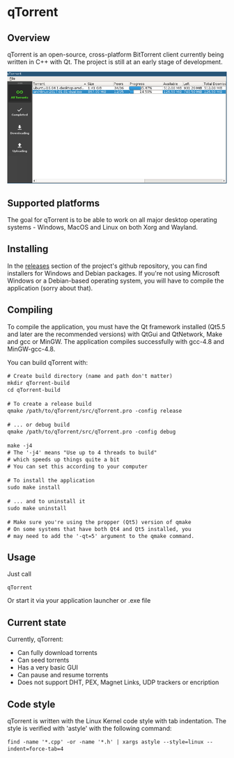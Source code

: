 # qTorrent

## Overview

qTorrent is an open-source, cross-platform BitTorrent client currently being written in C++ with Qt.
The project is still at an early stage of development.

![Alt text](screenshots/screenshot.png?raw=true "qTorrent screenshot")

## Supported platforms

The goal for qTorrent is to be able to work on all major desktop operating systems - Windows, MacOS and Linux on both Xorg and Wayland.

## Installing

In the [releases](https://github.com/pgeorgiev98/qTorrent/releases) section of the project's github repository, you can find installers for Windows and Debian packages. If you're not using Microsoft Windows or a Debian-based operating system, you will have to compile the application (sorry about that).

## Compiling

To compile the application, you must have the Qt framework installed (Qt5.5 and later are the recommended versions) with QtGui and QtNetwork, Make and gcc or MinGW. The application compiles successfully with gcc-4.8 and MinGW-gcc-4.8.

You can build qTorrent with:

	# Create build directory (name and path don't matter)
	mkdir qTorrent-build
	cd qTorrent-build

	# To create a release build
	qmake /path/to/qTorrent/src/qTorrent.pro -config release

	# ... or debug build
	qmake /path/to/qTorrent/src/qTorrent.pro -config debug

	make -j4
	# The '-j4' means "Use up to 4 threads to build"
	# which speeds up things quite a bit
	# You can set this according to your computer

	# To install the application
	sudo make install

	# ... and to uninstall it
	sudo make uninstall

	# Make sure you're using the propper (Qt5) version of qmake
	# On some systems that have both Qt4 and Qt5 installed, you
	# may need to add the '-qt=5' argument to the qmake command.

## Usage

Just call

	qTorrent

Or start it via your application launcher or .exe file

## Current state

Currently, qTorrent:
* Can fully download torrents
* Can seed torrents
* Has a very basic GUI
* Can pause and resume torrents
* Does not support DHT, PEX, Magnet Links, UDP trackers or encription

## Code style

qTorrent is written with the Linux Kernel code style with tab indentation.
The style is verified with 'astyle' with the following command:

	find -name '*.cpp' -or -name '*.h' | xargs astyle --style=linux --indent=force-tab=4
